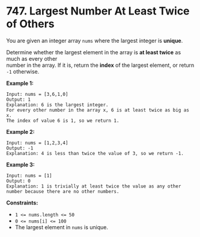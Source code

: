 # 747. Largest Number At Least Twice of Others

You are given an integer array `nums` where the largest integer is **unique**.

Determine whether the largest element in the array is **at least twice** as much as every other  
number in the array. If it is, return the **index** of the largest element, or return `-1` otherwise.

**Example 1:**

    Input: nums = [3,6,1,0]
    Output: 1
    Explanation: 6 is the largest integer.
    For every other number in the array x, 6 is at least twice as big as x.
    The index of value 6 is 1, so we return 1.

**Example 2:**

    Input: nums = [1,2,3,4]
    Output: -1
    Explanation: 4 is less than twice the value of 3, so we return -1.

**Example 3:**

    Input: nums = [1]
    Output: 0
    Explanation: 1 is trivially at least twice the value as any other number because there are no other numbers.

**Constraints:**

- `1 <= nums.length <= 50`
- `0 <= nums[i] <= 100`
- The largest element in `nums` is unique.
